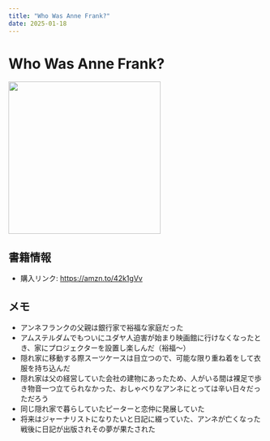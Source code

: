 ```yaml
---
title: "Who Was Anne Frank?"
date: 2025-01-18
---
```

# Who Was Anne Frank?
[<img src="https://m.media-amazon.com/images/I/91lVYVtmbXL._SL1500_.jpg" width="300">](https://amzn.to/42k1gVv)
## 書籍情報
- 購入リンク: <https://amzn.to/42k1gVv>
## メモ
- アンネフランクの父親は銀行家で裕福な家庭だった
- アムステルダムでもついにユダヤ人迫害が始まり映画館に行けなくなったとき、家にプロジェクターを設置し楽しんだ（裕福〜）
- 隠れ家に移動する際スーツケースは目立つので、可能な限り重ね着をして衣服を持ち込んだ
- 隠れ家は父の経営していた会社の建物にあったため、人がいる間は裸足で歩き物音一つ立てられなかった、おしゃべりなアンネにとっては辛い日々だっただろう
- 同じ隠れ家で暮らしていたピーターと恋仲に発展していた
- 将来はジャーナリストになりたいと日記に綴っていた、アンネが亡くなった戦後に日記が出版されその夢が果たされた